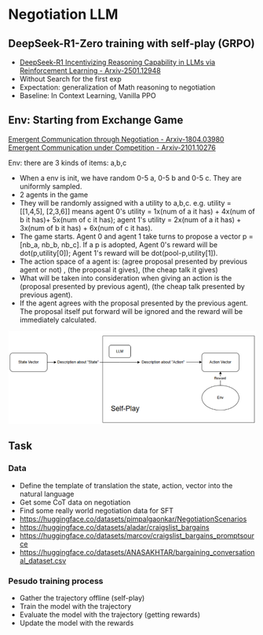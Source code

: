 # Negotiation LLM

## DeepSeek-R1-Zero training with self-play (GRPO)
- [DeepSeek-R1 Incentivizing Reasoning Capability in LLMs via Reinforcement Learning - Arxiv-2501.12948](https://arxiv.org/abs/2501.12948)
- Without Search for the first exp
- Expectation: generalization of Math reasoning to negotiation
- Baseline: In Context Learning, Vanilla PPO
## Env: Starting from Exchange Game	
[Emergent Communication through Negotiation - Arxiv-1804.03980](https://arxiv.org/abs/1804.03980)
[Emergent Communication under Competition - Arxiv-2101.10276](https://arxiv.org/abs/2101.10276)

Env: there are 3 kinds of items: a,b,c
- When a env is init, we have random 0-5 a, 0-5 b and 0-5 c. They are uniformly sampled.
- 2 agents in the game
- They will be randomly assigned with a utility to a,b,c. e.g. utility = [[1,4,5], [2,3,6]] means agent 0's utility = 1x(num of a it has) + 4x(num of b it has)+ 5x(num of c it has); agent 1's utility = 2x(num of a it has) + 3x(num of b it has) + 6x(num of c it has).
- The game starts. Agent 0 and agent 1 take turns to propose a vector p = [nb_a, nb_b, nb_c]. If a p is adopted, Agent 0's reward will be dot(p,utility[0]); Agent 1's reward will be dot(pool-p,utility[1]).
- The action space of a agent is: (agree proposal presented by previous agent or not) , (the proposal it gives), (the cheap talk it gives)
- What will be taken into consideration when giving an action is the (proposal presented by previous agent), (the cheap talk presented by previous agent).
- If the agent agrees with the proposal presented by the previous agent. The proposal itself put forward will be ignored and the reward will be immediately calculated.

![alt text](assets/image.png)

## Task

### Data
- Define the template of translation the state, action, vector into the natural language
- Get some CoT data on negotiation
- Find some really world negotiation data for SFT
- https://huggingface.co/datasets/pimpalgaonkar/NegotiationScenarios
- https://huggingface.co/datasets/aladar/craigslist_bargains
- https://huggingface.co/datasets/marcov/craigslist_bargains_promptsource
- https://huggingface.co/datasets/ANASAKHTAR/bargaining_conversational_dataset.csv

### Pesudo training process
- Gather the trajectory offline (self-play)
- Train the model with the trajectory
- Evaluate the model with the trajectory (getting rewards)
- Update the model with the rewards
